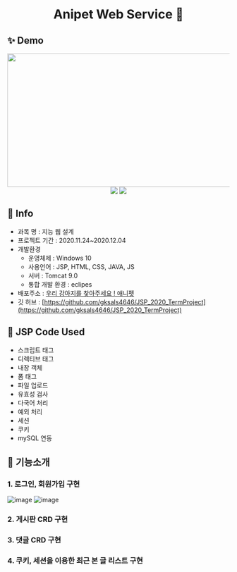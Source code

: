 <h1 align="center">Anipet Web Service 👋</h1>


## ✨ Demo

<p align="center">
    <img src="https://user-images.githubusercontent.com/60065661/101157721-ec604780-366d-11eb-8ea6-61a570cc9679.jpg" width="600" height="303">
   <img src="https://user-images.githubusercontent.com/60065661/101157746-fa15cd00-366d-11eb-8dd5-814eb4c8824a.gif">
   <img src="https://user-images.githubusercontent.com/60065661/101157855-203b6d00-366e-11eb-9bd7-dbf1e75c108b.gif">
</p>

## 🚀 Info
- 과목 명 : 지능 웹 설계
- 프로젝트 기간 : 2020.11.24~2020.12.04
- 개발환경
  - 운영체제 : Windows 10
  - 사용언어 : JSP, HTML, CSS, JAVA, JS 
  - 서버 : Tomcat 9.0
  - 통합 개발 환경 : eclipes
- 배포주소 : [우리 강아지를 찾아주세요 ! 애니펫](http://gksals4646.cafe24.com/)
- 깃 허브 : [https://github.com/gksals4646/JSP_2020_TermProject](https://github.com/gksals4646/JSP_2020_TermProject)

## 📝 JSP Code Used

- 스크립트 태그
- 디렉티브 태그
- 내장 객체
- 폼 태그
- 파일 업로드
- 유효성 검사
- 다국어 처리
- 예외 처리
- 세션
- 쿠키
- mySQL 연동

## 📝 기능소개

<h3>1. 로그인, 회원가입 구현 </h3>

![image](https://user-images.githubusercontent.com/60065661/101426720-d8a03400-3940-11eb-9b74-fa396a33ab9e.png) ![image](https://user-images.githubusercontent.com/60065661/101426791-01c0c480-3941-11eb-88dd-4490393c7fed.png)

<h3>2. 게시판 CRD 구현 </h3>
<h3>3. 댓글 CRD 구현 </h3>
<h3>4. 쿠키, 세션을 이용한 최근 본 글 리스트 구현 </h3>
